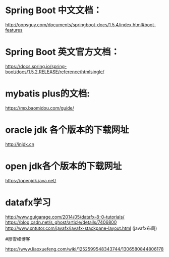 # Spring Boot 中文文档：
http://oopsguy.com/documents/springboot-docs/1.5.4/index.html#boot-features
# Spring Boot 英文官方文档：
https://docs.spring.io/spring-boot/docs/1.5.2.RELEASE/reference/htmlsingle/
# mybatis plus的文档:
 https://mp.baomidou.com/guide/
# oracle jdk 各个版本的下载网址
 http://injdk.cn
# open jdk各个版本的下载网址
 https://openjdk.java.net/
# datafx学习 
http://www.guigarage.com/2014/05/datafx-8-0-tutorials/
https://blog.csdn.net/s_ghost/article/details/7406800
http://www.xntutor.com/javafx/javafx-stackpane-layout.html (javafx布局)

#廖雪峰博客

https://www.liaoxuefeng.com/wiki/1252599548343744/1306580844806178

